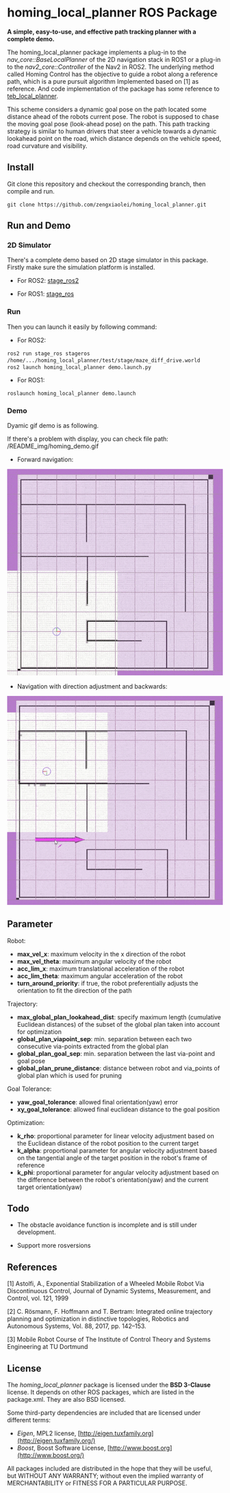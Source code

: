 # homing_local_planner ROS Package

**A simple, easy-to-use, and effective path tracking planner with a complete demo.**

The homing_local_planner package implements a plug-in to the *nav_core::BaseLocalPlanner* of the 2D navigation stack in ROS1 or a plug-in to the *nav2_core::Controller* of the  Nav2 in ROS2. The underlying method called Homing Control has the objective to guide a robot along a reference path, which is a pure pursuit algorithm Implemented based on [1]  as reference. And code implementation of the package has some reference to [teb_local_planner](http://wiki.ros.org/teb_local_planner).

This scheme considers a dynamic goal pose on the path located some distance ahead of the robots current pose. The robot is supposed to chase the moving goal pose (look-ahead pose) on the path. This path tracking strategy is similar to human drivers that steer a vehicle towards a dynamic lookahead point on the road, which distance depends on the vehicle speed, road curvature and visibility. 



##  Install 

Git clone this repository  and checkout the corresponding branch, then compile and run.

```shell
git clone https://github.com/zengxiaolei/homing_local_planner.git
```



## Run and Demo

### 2D Simulator

There's a complete demo based on 2D stage simulator in this package. Firstly make sure the simulation platform is installed.

- For ROS2: [stage_ros2](https://github.com/n0nzzz/stage_ros2)

- For ROS1:  [stage_ros](https://github.com/ros-simulation/stage_ros)



### Run

Then you can launch it easily by following command:

- For ROS2:


```shell
ros2 run stage_ros stageros /home/.../homing_local_planner/test/stage/maze_diff_drive.world
ros2 launch homing_local_planner demo.launch.py
```


- For ROS1:

```
roslaunch homing_local_planner demo.launch
```



### Demo

Dyamic gif demo is as following.

If there's a problem with display, you can check file path: /README_img/homing_demo.gif

- Forward navigation:

![homing_demo](./README_img/homing_demo.gif)

- Navigation with direction adjustment and backwards:

![homing_demo_turn](./README_img/homing_turn_demo.gif)

## Parameter

Robot:

- **max_vel_x**: maximum velocity in the x direction of the robot
- **max_vel_theta**: maximum angular velocity of the robot
- **acc_lim_x**: maximum translational acceleration of the robot
- **acc_lim_theta**: maximum angular acceleration of the robot
- **turn_around_priority**: if true, the robot preferentially adjusts the orientation to fit the direction of the path

Trajectory:

- **max_global_plan_lookahead_dist**: specify maximum length (cumulative Euclidean distances) of the subset of the global plan taken into account for optimization
- **global_plan_viapoint_sep**: min. separation between each two consecutive via-points extracted from the global plan
- **global_plan_goal_sep**: min. separation between the last via-point and goal pose
- **global_plan_prune_distance**: distance between robot and via_points of global plan which is used for pruning

Goal Tolerance:

- **yaw_goal_tolerance**:  allowed final orientation(yaw) error
- **xy_goal_tolerance**: allowed final euclidean distance to the goal position

Optimization:

- **k_rho**: proportional parameter for linear velocity adjustment based on the Euclidean distance of the robot position to the current target
- **k_alpha**: proportional parameter for angular velocity adjustment based on the tangential angle of the target position in the robot's frame of reference
- **k_phi**: proportional parameter for angular velocity adjustment based on the difference between the robot's orientation(yaw) and the current target orientation(yaw)



## Todo

- The obstacle avoidance function is incomplete and is still under development.

- Support more rosversions

  

## References

[1] Astolfi, A., Exponential Stabilization of a Wheeled Mobile Robot Via Discontinuous
Control, Journal of Dynamic Systems, Measurement, and Control, vol. 121, 1999

[2] C. Rösmann, F. Hoffmann and T. Bertram: Integrated online trajectory planning and optimization in distinctive topologies, Robotics and Autonomous Systems, Vol. 88, 2017, pp. 142–153.

[3] Mobile Robot Course of The Institute of Control Theory and Systems Engineering at TU Dortmund



## License

The *homing_local_planner* package is licensed under the **BSD 3-Clause** license. It depends on other ROS packages, which are listed in the package.xml. They are also BSD licensed.

Some third-party dependencies are included that are licensed under different terms:

- *Eigen*, MPL2 license, [http://eigen.tuxfamily.org](http://eigen.tuxfamily.org/)
- *Boost*, Boost Software License, [http://www.boost.org](http://www.boost.org/)

All packages included are distributed in the hope that they will be useful, but WITHOUT ANY WARRANTY; without even the implied warranty of MERCHANTABILITY or FITNESS FOR A PARTICULAR PURPOSE. 